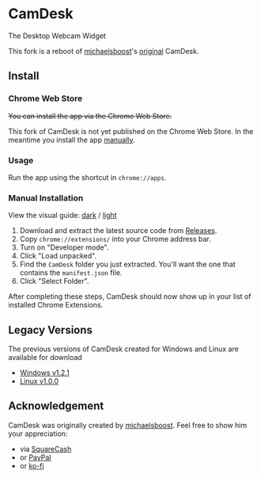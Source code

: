 # CamDesk
The Desktop Webcam Widget

This fork is a reboot of [michaelsboost](https://github.com/michaelsboost)'s [original](http://michaelsboost.com/CamDesk/) CamDesk.

## Install

### Chrome Web Store

~~You can install the app via the Chrome Web Store.~~

This fork of CamDesk is not yet published on the Chrome Web Store. In the meantime you install the app [manually](#manual-installation).

### Usage

Run the app using the shortcut in `chrome://apps`.

### Manual Installation

View the visual guide: [dark](docs/manual-install-dark.png) / [light](docs/manual-install-light.png)

1. Download and extract the latest source code from [Releases](https://github.com/nfearnley/CamDesk/releases/latest).
2. Copy `chrome://extensions/` into your Chrome address bar.
3. Turn on "Developer mode".
4. Click "Load unpacked".
5. Find the `CamDesk` folder you just extracted. You'll want the one that contains the `manifest.json` file.
6. Click "Select Folder".

After completing these steps, CamDesk should now show up in your list of installed Chrome Extensions.

## Legacy Versions

The previous versions of CamDesk created for Windows and Linux are available for download

- [Windows v1.2.1](https://github.com/nfearnley/CamDesk/releases/tag/windows-v1.2.1)
- [Linux v1.0.0](https://github.com/nfearnley/CamDesk/releases/tag/linux-v1.0.0)

## Acknowledgement

CamDesk was originally created by [michaelsboost](https://github.com/michaelsboost).
Feel free to show him your appreciation:
- via [SquareCash](https://cash.me/$michaelsboost)
- or [PayPal](https://www.paypal.me/mikethedj4)
- or [ko-fi](https://ko-fi.com/michaelsboost)